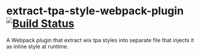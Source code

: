 # extract-tpa-style-webpack-plugin [![Build Status][ci-img]][ci]
[ci-img]:  https://travis-ci.org/wix-incubator/extract-tpa-style-webpack-plugin.svg?branch=master
[ci]:      https://travis-ci.org/wix-incubator/extract-tpa-style-webpack-plugin
A Webpack plugin that extract wix tpa styles into separate file that injects it as inline style at runtime.
